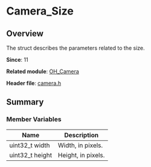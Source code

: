 # Camera_Size
<!--Kit: Camera Kit-->
<!--Subsystem: Multimedia-->
<!--Owner: @qano-->
<!--Designer: @leo_ysl-->
<!--Tester: @xchaosioda-->
<!--Adviser: @zengyawen-->

## Overview

The struct describes the parameters related to the size.

**Since**: 11

**Related module**: [OH_Camera](capi-oh-camera.md)

**Header file**: [camera.h](capi-camera-h.md)

## Summary

### Member Variables

| Name| Description|
| -- | -- |
| uint32_t width | Width, in pixels.|
| uint32_t height | Height, in pixels.|
